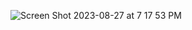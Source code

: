 ![Screen Shot 2023-08-27 at 7 17 53 PM](https://github.com/santosh337/HTML/assets/19283972/7e9ed907-d9d0-4dc6-965e-5960ed993bde)



